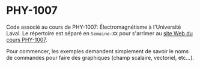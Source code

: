 # PHY-1007
Code associé au cours de PHY-1007: Électromagnétisme à l'Université Laval. Le répertoire est séparé en `Semaine-XX` pour s'arrimer au [site Web du cours PHY-1007](https://sitescours.monportail.ulaval.ca/ena/site/accueil?idSite=174289&idPage=4617116).

Pour commencer, les exemples demandent simplement de savoir le noms de commandes pour faire des graphiques (champ scalaire, vectoriel, etc...).
